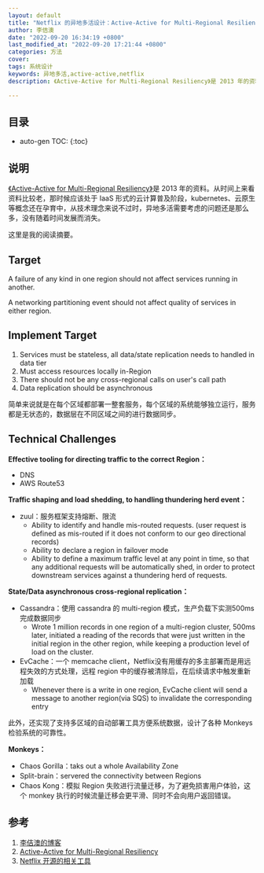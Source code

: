 ```yaml
---
layout: default
title: "Netflix 的异地多活设计：Active-Active for Multi-Regional Resiliency"
author: 李佶澳
date: "2022-09-20 16:34:19 +0800"
last_modified_at: "2022-09-20 17:21:44 +0800"
categories: 方法
cover:
tags: 系统设计
keywords: 异地多活,active-active,netflix
description: 《Active-Active for Multi-Regional Resiliency》是 2013 年的资料。从时间上来看资料比较老，那时候应该处于 IaaS 形式的云计算普及阶段，kubernetes、云原生等概念还在孕育中，从技术理念来说不过时，异地多活需要考虑的问题还是那么多，没有随着时间发展而消失。

---
```


## 目录

* auto-gen TOC:
{:toc}

## 说明

[《Active-Active for Multi-Regional Resiliency》][2]是 2013 年的资料。从时间上来看资料比较老，那时候应该处于 IaaS 形式的云计算普及阶段，kubernetes、云原生等概念还在孕育中，从技术理念来说不过时，异地多活需要考虑的问题还是那么多，没有随着时间发展而消失。

这里是我的阅读摘要。

## Target

A failure of any kind in one region should not affect services running in another.

A networking partitioning event should not affect quality of services in either region.

## Implement Target

1. Services must be stateless, all data/state replication needs to handled in data tier
2. Must access resources locally in-Region
3. There should not be any cross-regional calls on user's call path
4. Data replication should be asynchronous

简单来说就是在每个区域都部署一整套服务，每个区域的系统能够独立运行，服务都是无状态的，数据层在不同区域之间的进行数据同步。

## Technical Challenges

**Effective tooling for directing traffic to the correct Region：**

* DNS
* AWS Route53

**Traffic shaping and load shedding, to handling thundering herd event：**

* zuul：服务框架支持熔断、限流
	* Ability to identify and handle mis-routed requests.  (user request is defined as mis-routed if it does not conform to our geo directional records)
	* Ability to declare a region in failover mode
	* Ability to define a maximum traffic level at any point in time, so that any additional requests will be automatically shed, in order to protect downstream services against a thundering herd of requests.

**State/Data asynchronous cross-regional replication：**

* Cassandra：使用 cassandra 的 multi-region 模式，生产负载下实测500ms完成数据同步
	* Wrote 1 million records in one region of a multi-region cluster, 500ms later, initiated a reading of the records that were just written in the initial region in the other region, while keeping a production level of load on the cluster.
* EvCache：一个 memcache client，Netflix没有用缓存的多主部署而是用远程失效的方式处理，远程 region 中的缓存被清除后，在后续请求中触发重新加载
	* Whenever there is a write in one region, EvCache client will send a message to another region(via SQS) to invalidate the corresponding entry

此外，还实现了支持多区域的自动部署工具方便系统数据，设计了各种 Monkeys 检验系统的可靠性。

**Monkeys：**
- Chaos Gorilla：taks out a whole Availability Zone
- Split-brain：servered the connectivity between Regions
- Chaos Kong：模拟 Region 失败进行流量迁移，为了避免损害用户体验，这个 monkey 执行的时候流量迁移会更平滑、同时不会向用户返回错误。

## 参考

1. [李佶澳的博客][1]
2. [Active-Active for Multi-Regional Resiliency][2]
3. [Netflix 开源的相关工具][3]

[1]: https://www.lijiaocn.com "李佶澳的博客"
[2]: https://netflixtechblog.com/active-active-for-multi-regional-resiliency-c47719f6685b "Active-Active for Multi-Regional Resiliency"
[3]: https://netflix.github.io/ "Netflix 开源的相关工具"

